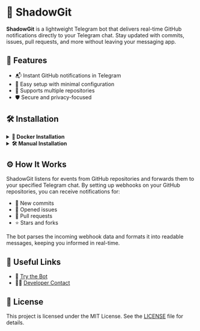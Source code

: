 # 🌙 ShadowGit

**ShadowGit** is a lightweight Telegram bot that delivers real-time GitHub notifications directly to your Telegram chat. Stay updated with commits, issues, pull requests, and more without leaving your messaging app.

## 🚀 Features

- 📬 Instant GitHub notifications in Telegram
- 🔧 Easy setup with minimal configuration
- 💬 Supports multiple repositories
- 🛡️ Secure and privacy-focused

## 🛠️ Installation

<details>
<summary><strong>🐳 Docker Installation</strong></summary>

1. **Clone the repository:**

   ```bash
   git clone https://github.com/Weever1337/shadowgit.git
   cd shadowgit
   ```

2. **Create a `.env` file:**

   Create a `.env` file in the root directory and add your Telegram bot token and other necessary configurations.

3. **Build and run the Docker container:**

   ```bash
   docker-compose build
   docker-compose up -d
   ```

</details>

<details>
<summary><strong>🛠️ Manual Installation</strong></summary>

1. **Clone the repository:**

   ```bash
   git clone https://github.com/Weever1337/shadowgit.git
   cd shadowgit
   ```

2. **Install dependencies:**

   ```bash
   npm install
   ```

3. **Create a `.env` file:**

   Create a `.env` file in the root directory and add your Telegram bot token and other necessary configurations.

4. **Run the bot:**

   ```bash
   npm start
   ```

</details>

## ⚙️ How It Works

ShadowGit listens for events from GitHub repositories and forwards them to your specified Telegram chat. By setting up webhooks on your GitHub repositories, you can receive notifications for:

- 📝 New commits
- 🐛 Opened issues
- 📂 Pull requests
- ⭐ Stars and forks

The bot parses the incoming webhook data and formats it into readable messages, keeping you informed in real-time.

## 🔗 Useful Links

- 🤖 [Try the Bot](https://t.me/shadowgitbot)
- 👨‍💻 [Developer Contact](https://t.me/weever)

## 📄 License

This project is licensed under the MIT License. See the [LICENSE](LICENSE) file for details.
